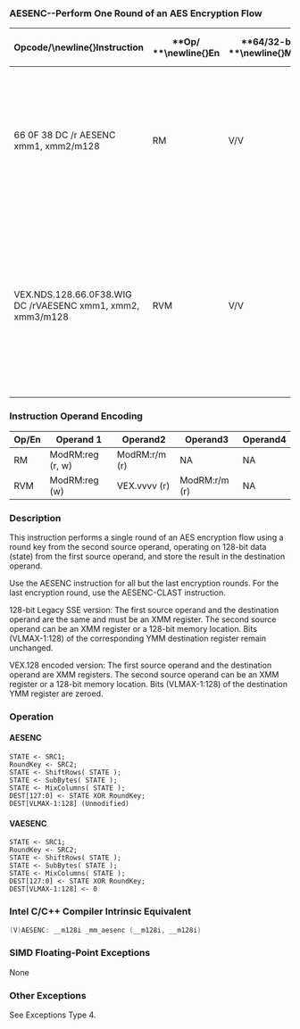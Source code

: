 ### AESENC--Perform One Round of an AES Encryption Flow


|**Opcode/**\newline{}**Instruction**|**Op/ **\newline{}**En**|**64/32-bit **\newline{}**Mode**|**CPUID **\newline{}**Feature **\newline{}**Flag**|**Description**|
|------------------------------------|------------------------|--------------------------------|--------------------------------------------------|---------------|
|66 0F 38 DC /r AESENC xmm1, xmm2/m128|RM|V/V|AES|Perform one round of an AES encryption flow, operating on a 128-bit data (state) from xmm1 with a 128-bit round key from xmm2/m128.|
|VEX.NDS.128.66.0F38.WIG DC /rVAESENC xmm1, xmm2, xmm3/m128|RVM|V/V|Both AES andAVX flags|Perform one round of an AES encryption flow, operating on a 128-bit data (state) from xmm2 with a 128-bit round key from the xmm3/m128; store the result in xmm1.|
### Instruction Operand Encoding


|Op/En|Operand 1|Operand2|Operand3|Operand4|
|-----|---------|--------|--------|--------|
|RM|ModRM:reg (r, w)|ModRM:r/m (r)|NA|NA|
|RVM|ModRM:reg (w)|VEX.vvvv (r)|ModRM:r/m (r)|NA|
### Description


This instruction performs a single round of an AES encryption flow using a round key from the second source operand, operating on 128-bit data (state) from the first source operand, and store the result in the destination operand. 

Use the AESENC instruction for all but the last encryption rounds. For the last encryption round, use the AESENC-CLAST instruction.

128-bit Legacy SSE version: The first source operand and the destination operand are the same and must be an XMM register. The second source operand can be an XMM register or a 128-bit memory location. Bits (VLMAX-1:128) of the corresponding YMM destination register remain unchanged.

VEX.128 encoded version: The first source operand and the destination operand are XMM registers. The second source operand can be an XMM register or a 128-bit memory location. Bits (VLMAX-1:128) of the destination YMM register are zeroed.


### Operation
#### AESENC 
```info-verb
STATE <- SRC1;
RoundKey <- SRC2;
STATE <- ShiftRows( STATE );
STATE <- SubBytes( STATE );
STATE <- MixColumns( STATE );
DEST[127:0] <- STATE XOR RoundKey;
DEST[VLMAX-1:128] (Unmodified)
```
#### VAESENC 
```info-verb
STATE  <- SRC1;
RoundKey <-  SRC2;
STATE  <- ShiftRows( STATE );
STATE  <- SubBytes( STATE );
STATE  <- MixColumns( STATE );
DEST[127:0] <-  STATE XOR RoundKey;
DEST[VLMAX-1:128]  <- 0
```

### Intel C/C++ Compiler Intrinsic Equivalent

```cpp
(V)AESENC: __m128i _mm_aesenc (__m128i, __m128i)
```
### SIMD Floating-Point Exceptions


None

### Other Exceptions


See Exceptions Type 4.

